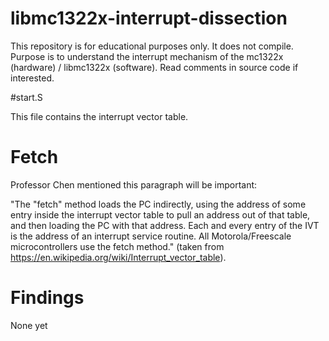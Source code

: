 # libmc1322x-interrupt-dissection
This repository is for educational purposes only. It does not compile. Purpose is to understand the interrupt mechanism of the mc1322x (hardware) / libmc1322x (software). Read comments in source code if interested. 

#start.S

This file contains the interrupt vector table. 

# Fetch

Professor Chen mentioned this paragraph will be important: 

"The "fetch" method loads the PC indirectly, using the address of some entry inside the interrupt vector table to pull an address out of that table, and then loading the PC with that address. Each and every entry of the IVT is the address of an interrupt service routine. All Motorola/Freescale microcontrollers use the fetch method." (taken from https://en.wikipedia.org/wiki/Interrupt_vector_table). 

# Findings
None yet
